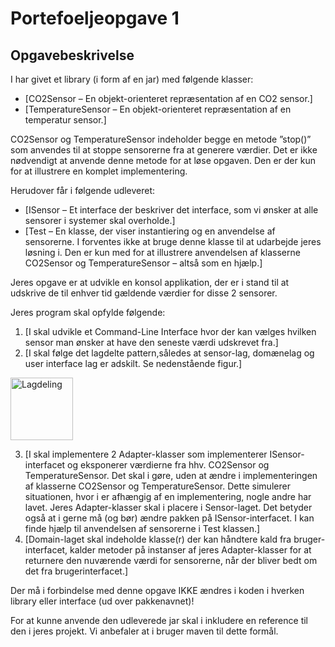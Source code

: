 # Portefoeljeopgave 1

## Opgavebeskrivelse


I har givet et library (i form af en jar) med følgende klasser:

* [CO2Sensor – En objekt-orienteret repræsentation af en CO2 sensor.]
* [TemperatureSensor – En objekt-orienteret repræsentation af en temperatur sensor.]

CO2Sensor og TemperatureSensor indeholder begge en metode ”stop()” som anvendes til at stoppe sensorerne fra at generere værdier. Det er ikke nødvendigt at anvende denne metode for at løse opgaven. Den er der kun for at illustrere en komplet implementering.

Herudover får i følgende udleveret:

* [ISensor – Et interface der beskriver det interface, som vi ønsker at alle sensorer i systemer skal overholde.]
* [Test – En klasse, der viser instantiering og en anvendelse af sensorerne. I forventes ikke at bruge denne klasse til at udarbejde jeres løsning i. Den er kun med for at illustrere anvendelsen af klasserne CO2Sensor og TemperatureSensor – altså som en hjælp.]

Jeres opgave er at udvikle en konsol applikation, der er i stand til at udskrive de til enhver tid gældende værdier for disse 2 sensorer.

Jeres program skal opfylde følgende:

1. [I skal udvikle et Command-Line Interface hvor der kan vælges hvilken sensor man ønsker at have den seneste værdi udskrevet fra.]
2. [I skal følge det lagdelte pattern,således at sensor-lag, domænelag og user interface lag er adskilt. Se nedenstående figur.]

<img src="/Users/Pc/Documents/4_semester_tek/SoftwareiCyberFysiskeSystemer/pakkediagramOpgave1.PNG" alt="Lagdeling" style="height: 100px; width:100px;"/>

3. [I skal implementere 2 Adapter-klasser som implementerer ISensor-interfacet og eksponerer værdierne fra hhv. CO2Sensor og TemperatureSensor. Det skal i gøre, uden at ændre i implementeringen af klasserne CO2Sensor og TemperatureSensor. Dette simulerer situationen, hvor i er afhængig af en implementering, nogle andre har lavet. Jeres Adapter-klasser skal i placere i Sensor-laget. Det betyder også at i gerne må (og bør) ændre pakken på ISensor-interfacet. I kan finde hjælp til anvendelsen af sensorerne i Test klassen.]
4. [Domain-laget skal indeholde klasse(r) der kan håndtere kald fra bruger-interfacet, kalder metoder på instanser af jeres Adapter-klasser for at returnere den nuværende værdi for sensorerne, når der bliver bedt om det fra brugerinterfacet.]

Der må i forbindelse med denne opgave IKKE ændres i koden i hverken library eller interface (ud over pakkenavnet)!

For at kunne anvende den udleverede jar skal i inkludere en reference til den i jeres projekt. Vi anbefaler at i bruger maven til dette formål.